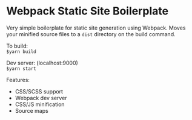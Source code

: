 # Webpack Static Site Boilerplate

Very simple boilerplate for static site generation using Webpack. Moves your minified source files to a `dist` directory on the build command.

To build:  
`$yarn build`

Dev server: (localhost:9000)  
`$yarn start`

Features:

- CSS/SCSS support
- Webpack dev server
- CSS/JS minification
- Source maps
